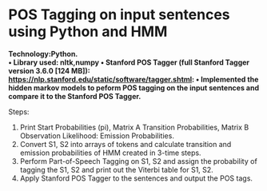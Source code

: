 
# POS Tagging on input sentences using Python and HMM 

**Technology:Python.<br>
• Library used: nltk,numpy
• Stanford POS Tagger (full Stanford Tagger version 3.6.0 [124 MB]): https://nlp.stanford.edu/static/software/tagger.shtml:
• Implemented the hidden markov models to peform POS tagging on the input sentences and compare it to the Stanford POS Tagger.
<br>**

Steps:
1.	Print Start Probabilities (pi), Matrix A Transition Probabilities, Matrix B Observation Likelihood: Emission Probabilities.
2. Convert S1, S2 into arrays of tokens and calculate transition and emission probabilities of HMM created in 3-time steps.
3. Perform Part-of-Speech Tagging on S1, S2 and assign the probability of tagging the S1, S2 and print out the Viterbi table for S1, S2.
4. Apply Stanford POS Tagger to the sentences and output the POS tags.

